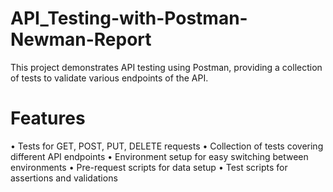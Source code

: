 # API_Testing-with-Postman-Newman-Report
This project demonstrates API testing using Postman, providing a collection of tests to validate various endpoints of the API.
# Features
•	Tests for GET, POST, PUT, DELETE requests
•	Collection of tests covering different API endpoints
•	Environment setup for easy switching between environments
•	Pre-request scripts for data setup
•	Test scripts for assertions and validations



